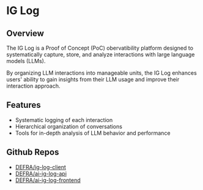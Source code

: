 # IG Log

## Overview

The IG Log is a Proof of Concept (PoC) obervatibility platform designed to systematically capture, store, and analyze interactions with large language models (LLMs).

By organizing LLM interactions into manageable units, the IG Log enhances users' ability to gain insights from their LLM usage and improve their interaction approach.

## Features

- Systematic logging of each interaction
- Hierarchical organization of conversations
- Tools for in-depth analysis of LLM behavior and performance

## Github Repos

- [DEFRA/ig-log-client](https://github.com/DEFRA/ig-log-client)
- [DEFRA/ai-ig-log-api](https://github.com/DEFRA/ai-ig-log-api)
- [DEFRA/ai-ig-log-frontend](https://github.com/DEFRA/ai-ig-log-frontend)